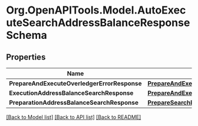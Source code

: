 
# Org.OpenAPITools.Model.AutoExecuteSearchAddressBalanceResponseSchema

## Properties

Name | Type | Description | Notes
------------ | ------------- | ------------- | -------------
**PrepareAndExecuteOverledgerErrorResponse** | [**PrepareAndExecuteOverledgerErrorResponse**](PrepareAndExecuteOverledgerErrorResponse.md) |  | [optional] 
**ExecutionAddressBalanceSearchResponse** | [**PrepareAndExecuteSearchAddressBalanceResponse**](PrepareAndExecuteSearchAddressBalanceResponse.md) |  | [optional] 
**PreparationAddressBalanceSearchResponse** | [**PrepareSearchResponseSchema**](PrepareSearchResponseSchema.md) |  | [optional] 

[[Back to Model list]](../README.md#documentation-for-models)
[[Back to API list]](../README.md#documentation-for-api-endpoints)
[[Back to README]](../README.md)

